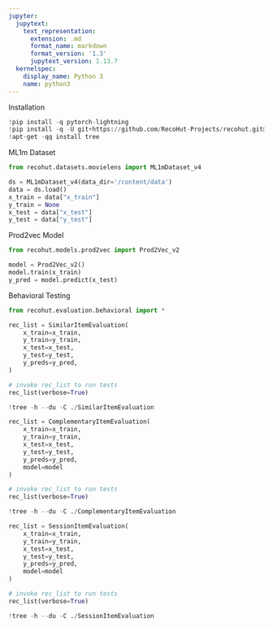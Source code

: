 ```yaml
---
jupyter:
  jupytext:
    text_representation:
      extension: .md
      format_name: markdown
      format_version: '1.3'
      jupytext_version: 1.13.7
  kernelspec:
    display_name: Python 3
    name: python3
---
```


<!-- #region id="x8qxp9NDVSdb" -->
Installation
<!-- #endregion -->

```python id="n-FdknIAVXOF"
!pip install -q pytorch-lightning
!pip install -q -U git+https://github.com/RecoHut-Projects/recohut.git@v0.0.11.post4
!apt-get -qq install tree
```

<!-- #region id="Y0OWOHWnDHp3" -->
ML1m Dataset
<!-- #endregion -->

```python id="0x34s2OcDZij" executionInfo={"status": "ok", "timestamp": 1642093018445, "user_tz": -330, "elapsed": 540, "user": {"displayName": "Sparsh Agarwal", "photoUrl": "https://lh3.googleusercontent.com/a/default-user=s64", "userId": "13037694610922482904"}}
from recohut.datasets.movielens import ML1mDataset_v4
```

```python id="QQa-DJrvPTHm" executionInfo={"status": "ok", "timestamp": 1642093019968, "user_tz": -330, "elapsed": 721, "user": {"displayName": "Sparsh Agarwal", "photoUrl": "https://lh3.googleusercontent.com/a/default-user=s64", "userId": "13037694610922482904"}}
ds = ML1mDataset_v4(data_dir='/content/data')
data = ds.load()
x_train = data["x_train"]
y_train = None
x_test = data["x_test"]
y_test = data["y_test"]
```

<!-- #region id="yRrsibBmDBcL" -->
Prod2vec Model
<!-- #endregion -->

```python id="Ir0I0XDFAl5_" executionInfo={"status": "ok", "timestamp": 1642093020649, "user_tz": -330, "elapsed": 684, "user": {"displayName": "Sparsh Agarwal", "photoUrl": "https://lh3.googleusercontent.com/a/default-user=s64", "userId": "13037694610922482904"}}
from recohut.models.prod2vec import Prod2Vec_v2
```

```python colab={"base_uri": "https://localhost:8080/"} id="9fA-5ZZpG7R-" executionInfo={"status": "ok", "timestamp": 1642093033579, "user_tz": -330, "elapsed": 12934, "user": {"displayName": "Sparsh Agarwal", "photoUrl": "https://lh3.googleusercontent.com/a/default-user=s64", "userId": "13037694610922482904"}} outputId="e01fd1bd-f36e-4ac1-98c5-c4a0a8d845dd"
model = Prod2Vec_v2()
model.train(x_train)
y_pred = model.predict(x_test)
```

<!-- #region id="M5uqPycUTWix" -->
Behavioral Testing
<!-- #endregion -->

```python id="fVMQd846TZJi" executionInfo={"status": "ok", "timestamp": 1642093033580, "user_tz": -330, "elapsed": 11, "user": {"displayName": "Sparsh Agarwal", "photoUrl": "https://lh3.googleusercontent.com/a/default-user=s64", "userId": "13037694610922482904"}}
from recohut.evaluation.behavioral import *
```

```python colab={"base_uri": "https://localhost:8080/", "height": 436} executionInfo={"status": "ok", "timestamp": 1642093037146, "user_tz": -330, "elapsed": 3576, "user": {"displayName": "Sparsh Agarwal", "photoUrl": "https://lh3.googleusercontent.com/a/default-user=s64", "userId": "13037694610922482904"}} outputId="a95eac81-1563-4b21-fe8d-e4e154a4f401" id="NSAAZQzrT4UM"
rec_list = SimilarItemEvaluation(
    x_train=x_train,
    y_train=y_train,
    x_test=x_test,
    y_test=y_test,
    y_preds=y_pred,
)

# invoke rec_list to run tests
rec_list(verbose=True)
```

```python colab={"base_uri": "https://localhost:8080/"} executionInfo={"status": "ok", "timestamp": 1642093093119, "user_tz": -330, "elapsed": 482, "user": {"displayName": "Sparsh Agarwal", "photoUrl": "https://lh3.googleusercontent.com/a/default-user=s64", "userId": "13037694610922482904"}} outputId="4a1331d5-b243-4664-87c7-fe3f91354c4b" id="2i4iFsgjT4UQ"
!tree -h --du -C ./SimilarItemEvaluation
```

```python colab={"base_uri": "https://localhost:8080/", "height": 419} executionInfo={"status": "ok", "timestamp": 1642093046659, "user_tz": -330, "elapsed": 9525, "user": {"displayName": "Sparsh Agarwal", "photoUrl": "https://lh3.googleusercontent.com/a/default-user=s64", "userId": "13037694610922482904"}} outputId="18d126a8-9da1-4949-902b-a65d6fe31c06" id="hKLNakaAT4UR"
rec_list = ComplementaryItemEvaluation(
    x_train=x_train,
    y_train=y_train,
    x_test=x_test,
    y_test=y_test,
    y_preds=y_pred,
    model=model
)

# invoke rec_list to run tests
rec_list(verbose=True)
```

```python colab={"base_uri": "https://localhost:8080/"} executionInfo={"status": "ok", "timestamp": 1642093097559, "user_tz": -330, "elapsed": 568, "user": {"displayName": "Sparsh Agarwal", "photoUrl": "https://lh3.googleusercontent.com/a/default-user=s64", "userId": "13037694610922482904"}} outputId="17ffb148-3724-40ef-da87-48adcaffe4d7" id="e7TgRgl7T4UR"
!tree -h --du -C ./ComplementaryItemEvaluation
```

```python colab={"base_uri": "https://localhost:8080/"} executionInfo={"status": "ok", "timestamp": 1642093050121, "user_tz": -330, "elapsed": 3472, "user": {"displayName": "Sparsh Agarwal", "photoUrl": "https://lh3.googleusercontent.com/a/default-user=s64", "userId": "13037694610922482904"}} outputId="83d2a91c-8d63-4315-cc47-6f5e10473d3a" id="wTeo-PlrT4US"
rec_list = SessionItemEvaluation(
    x_train=x_train,
    y_train=y_train,
    x_test=x_test,
    y_test=y_test,
    y_preds=y_pred,
    model=model
)

# invoke rec_list to run tests
rec_list(verbose=True)
```

```python colab={"base_uri": "https://localhost:8080/"} executionInfo={"status": "ok", "timestamp": 1642093104218, "user_tz": -330, "elapsed": 707, "user": {"displayName": "Sparsh Agarwal", "photoUrl": "https://lh3.googleusercontent.com/a/default-user=s64", "userId": "13037694610922482904"}} outputId="f0b8503f-b822-4e04-9695-68e3185392b6" id="wF_iZO_lT4US"
!tree -h --du -C ./SessionItemEvaluation
```
